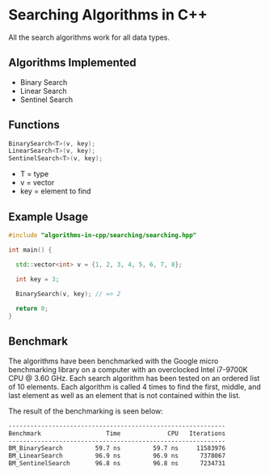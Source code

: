 # Searching Algorithms in C++

All the search algorithms work for all data types.

## Algorithms Implemented
- Binary Search
- Linear Search
- Sentinel Search

## Functions

```cpp
BinarySearch<T>(v, key);
LinearSearch<T>(v, key);
SentinelSearch<T>(v, key);
```
- T = type 
- v = vector 
- key = element to find

## Example Usage

```cpp
#include "algorithms-in-cpp/searching/searching.hpp"

int main() {

  std::vector<int> v = {1, 2, 3, 4, 5, 6, 7, 8};

  int key = 3;
  
  BinarySearch(v, key); // => 2

  return 0;
}
```

## Benchmark

The algorithms have been benchmarked with the Google micro benchmarking library on a computer with an overclocked Intel i7-9700K CPU @ 3.60 GHz. Each search algorithm has been tested on an ordered list of 10 elements. Each algorithm is called 4 times to find the first, middle, and last element as well as an element that is not contained within the list.

The result of the benchmarking is seen below:

```bash
------------------------------------------------------------
Benchmark                  Time             CPU   Iterations
------------------------------------------------------------
BM_BinarySearch         59.7 ns         59.7 ns     11583976
BM_LinearSearch         96.9 ns         96.9 ns      7378067
BM_SentinelSearch       96.8 ns         96.8 ns      7234731
```
